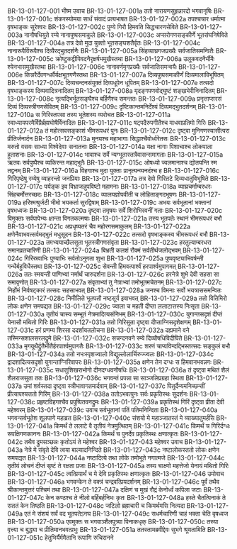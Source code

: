 BR-13-01-127-001	भीष्म उवाच
BR-13-01-127-001a	ततो नारायणसुहृन्नारदो भगवानृषिः
BR-13-01-127-001c	शंकरस्योमया सार्धं संवादं प्रत्यभाषत
BR-13-01-127-002a	तपश्चचार धर्मात्मा वृषभाङ्कः सुरेश्वरः
BR-13-01-127-002c	पुण्ये गिरौ हिमवति सिद्धचारणसेविते
BR-13-01-127-003a	नानौषधियुते रम्ये नानापुष्पसमाकुले
BR-13-01-127-003c	अप्सरोगणसङ्कीर्णे भूतसंघनिषेविते
BR-13-01-127-004a	तत्र देवो मुदा युक्तो भूतसङ्घशतैर्वृतः
BR-13-01-127-004c	नानारूपैर्विरूपैश्च दिव्यैरद्भुतदर्शनैः
BR-13-01-127-005a	सिंहव्याघ्रगजप्रख्यैः सर्वजातिसमन्वितैः
BR-13-01-127-005c	क्रोष्टुकद्वीपिवदनैरृक्षर्षभमुखैस्तथा
BR-13-01-127-006a	उलूकवदनैर्भीमैः श्येनभासमुखैस्तथा
BR-13-01-127-006c	नानावर्णमृगप्रख्यैः सर्वजातिसमन्वयैः
BR-13-01-127-006e	किन्नरैर्देवगन्धर्वैर्यक्षभूतगणैस्तथा
BR-13-01-127-007a	दिव्यपुष्पसमाकीर्णं दिव्यमालाविभूषितम्
BR-13-01-127-007c	दिव्यचन्दनसंयुक्तं दिव्यधूपेन धूपितम्
BR-13-01-127-007e	तत्सदो वृषभाङ्कस्य दिव्यवादित्रनादितम्
BR-13-01-127-008a	मृदङ्गपणवोद्घुष्टं शङ्खभेरीनिनादितम्
BR-13-01-127-008c	नृत्यद्भिर्भूतसङ्घैश्च बर्हिणैश्च समन्ततः
BR-13-01-127-009a	प्रनृत्ताप्सरसं दिव्यं दिव्यस्त्रीगणसेवितम्
BR-13-01-127-009c	दृष्टिकान्तमनिर्देश्यं दिव्यमद्भुतदर्शनम्
BR-13-01-127-010a	स गिरिस्तपसा तस्य भूतेशस्य व्यरोचत
BR-13-01-127-011a	स्वाध्यायपरमैर्विप्रैर्ब्रह्मघोषैर्विनादितः
BR-13-01-127-011c	षट्पदैरुपगीतैश्च माधवाप्रतिमो गिरिः
BR-13-01-127-012a	तं महोत्सवसङ्काशं भीमरूपधरं पुनः
BR-13-01-127-012c	दृष्ट्वा मुनिगणस्यासीत्परा प्रीतिर्जनार्दन
BR-13-01-127-013a	मुनयश्च महाभागाः सिद्धाश्चैवोर्ध्वरेतसः
BR-13-01-127-013c	मरुतो वसवः साध्या विश्वेदेवाः सनातनाः
BR-13-01-127-014a	यक्षा नागाः पिशाचाश्च लोकपाला हुताशनाः
BR-13-01-127-014c	भावाश्च सर्वे न्यग्भूतास्तत्रैवासन्समागताः
BR-13-01-127-015a	ऋतवः सर्वपुष्पैश्च व्यकिरन्त महाद्भुतैः
BR-13-01-127-015c	ओषध्यो ज्वलमानाश्च द्योतयन्ति स्म तद्वनम्
BR-13-01-127-016a	विहगाश्च मुदा युक्ताः प्रानृत्यन्व्यनदंश्च ह
BR-13-01-127-016c	गिरिपृष्ठेषु रम्येषु व्याहरन्तो जनप्रियाः
BR-13-01-127-017a	तत्र देवो गिरितटे दिव्यधातुविभूषिते
BR-13-01-127-017c	पर्यङ्क इव विभ्राजन्नुपविष्टो महामनाः
BR-13-01-127-018a	व्याघ्रचर्माम्बरधरः सिंहचर्मोत्तरच्छदः
BR-13-01-127-018c	व्यालयज्ञोपवीती च लोहिताङ्गदभूषणः
BR-13-01-127-019a	हरिश्मश्रुर्जटी भीमो भयकर्ता सुरद्विषाम्
BR-13-01-127-019c	अभयः सर्वभूतानां भक्तानां वृषभध्वजः
BR-13-01-127-020a	दृष्ट्वा तमृषयः सर्वे शिरोभिरवनीं गताः
BR-13-01-127-020c	विमुक्ताः सर्वपापेभ्यः क्षान्ता विगतकल्मषाः
BR-13-01-127-021a	तस्य भूतपतेः स्थानं भीमरूपधरं बभौ
BR-13-01-127-021c	अप्रधृष्यतरं चैव महोरगसमाकुलम्
BR-13-01-127-022a	क्षणेनैवाभवत्सर्वमद्भुतं मधुसूदन
BR-13-01-127-022c	तत्सदो वृषभाङ्कस्य भीमरूपधरं बभौ
BR-13-01-127-023a	तमभ्ययाच्छैलसुता भूतस्त्रीगणसंवृता
BR-13-01-127-023c	हरतुल्याम्बरधरा समानव्रतचारिणी
BR-13-01-127-024a	बिभ्रती कलशं रौक्मं सर्वतीर्थजलोद्भवम्
BR-13-01-127-024c	गिरिस्रवाभिः पुण्याभिः सर्वतोऽनुगता शुभा
BR-13-01-127-025a	पुष्पवृष्ट्याभिवर्षन्ती गन्धैर्बहुविधैस्तथा
BR-13-01-127-025c	सेवन्ती हिमवत्पार्श्वं हरपार्श्वमुपागमत्
BR-13-01-127-026a	ततः स्मयन्ती पाणिभ्यां नर्मार्थं चारुदर्शना
BR-13-01-127-026c	हरनेत्रे शुभे देवी सहसा सा समावृणोत्
BR-13-01-127-027a	संवृताभ्यां तु नेत्राभ्यां तमोभूतमचेतनम्
BR-13-01-127-027c	निर्होमं निर्वषट्कारं तत्सदः सहसाभवत्
BR-13-01-127-028a	जनश्च विमनाः सर्वो भयत्राससमन्वितः
BR-13-01-127-028c	निमीलिते भूतपतौ नष्टसूर्य इवाभवत्
BR-13-01-127-029a	ततो वितिमिरो लोकः क्षणेन समपद्यत
BR-13-01-127-029c	ज्वाला च महती दीप्ता ललाटात्तस्य निःसृता
BR-13-01-127-030a	तृतीयं चास्य सम्भूतं नेत्रमादित्यसंनिभम्
BR-13-01-127-030c	युगान्तसदृशं दीप्तं येनासौ मथितो गिरिः
BR-13-01-127-031a	ततो गिरिसुता दृष्ट्वा दीप्ताग्निसदृशेक्षणम्
BR-13-01-127-031c	हरं प्रणम्य शिरसा ददर्शायतलोचना
BR-13-01-127-032a	दह्यमाने वने तस्मिन्सशालसरलद्रुमे
BR-13-01-127-032c	सचन्दनवने रम्ये दिव्यौषधिविदीपिते
BR-13-01-127-033a	मृगयूथैर्द्रुतैर्भीतैर्हरपार्श्वमुपागतैः
BR-13-01-127-033c	शरणं चाप्यविन्दद्भिस्तत्सदः सङ्कुलं बभौ
BR-13-01-127-034a	ततो नभःस्पृशज्वालो विद्युल्लोलार्चिरुज्ज्वलः
BR-13-01-127-034c	द्वादशादित्यसदृशो युगान्ताग्निरिवापरः
BR-13-01-127-035a	क्षणेन तेन दग्धः स हिमवानभवन्नगः
BR-13-01-127-035c	सधातुशिखराभोगो दीनदग्धवनौषधिः
BR-13-01-127-036a	तं दृष्ट्वा मथितं शैलं शैलराजसुता ततः
BR-13-01-127-036c	भगवन्तं प्रपन्ना सा साञ्जलिप्रग्रहा स्थिता
BR-13-01-127-037a	उमां शर्वस्तदा दृष्ट्वा स्त्रीभावागतमार्दवाम्
BR-13-01-127-037c	पितुर्दैन्यमनिच्छन्तीं प्रीत्यापश्यत्ततो गिरिम्
BR-13-01-127-038a	ततोऽभवत्पुनः सर्वः प्रकृतिस्थः सुदर्शनः
BR-13-01-127-038c	प्रहृष्टविहगश्चैव प्रपुष्पितवनद्रुमः
BR-13-01-127-039a	प्रकृतिस्थं गिरिं दृष्ट्वा प्रीता देवी महेश्वरम्
BR-13-01-127-039c	उवाच सर्वभूतानां पतिं पतिमनिन्दिता
BR-13-01-127-040a	भगवन्सर्वभूतेश शूलपाणे महाव्रत
BR-13-01-127-040c	संशयो मे महाञ्जातस्तं मे व्याख्यातुमर्हसि
BR-13-01-127-041a	किमर्थं ते ललाटे वै तृतीयं नेत्रमुत्थितम्
BR-13-01-127-041c	किमर्थं च गिरिर्दग्धः सपक्षिगणकाननः
BR-13-01-127-042a	किमर्थं च पुनर्देव प्रकृतिस्थः क्षणात्कृतः
BR-13-01-127-042c	तथैव द्रुमसञ्छन्नः कृतोऽयं ते महेश्वर
BR-13-01-127-043	महेश्वर उवाच
BR-13-01-127-043a	नेत्रे मे संवृते देवि त्वया बाल्यादनिन्दिते
BR-13-01-127-043c	नष्टालोकस्ततो लोकः क्षणेन समपद्यत
BR-13-01-127-044a	नष्टादित्ये तथा लोके तमोभूते नगात्मजे
BR-13-01-127-044c	तृतीयं लोचनं दीप्तं सृष्टं ते रक्षता प्रजाः
BR-13-01-127-045a	तस्य चाक्ष्णो महत्तेजो येनायं मथितो गिरिः
BR-13-01-127-045c	त्वत्प्रियार्थं च मे देवि प्रकृतिस्थः क्षणात्कृतः
BR-13-01-127-046	उमोवाच
BR-13-01-127-046a	भगवन्केन ते वक्त्रं चन्द्रवत्प्रियदर्शनम्
BR-13-01-127-046c	पूर्वं तथैव श्रीकान्तमुत्तरं पश्चिमं तथा
BR-13-01-127-047a	दक्षिणं च मुखं रौद्रं केनोर्ध्वं कपिला जटाः
BR-13-01-127-047c	केन कण्ठश्च ते नीलो बर्हिबर्हनिभः कृतः
BR-13-01-127-048a	हस्ते चैतत्पिनाकं ते सततं केन तिष्ठति
BR-13-01-127-048c	जटिलो ब्रह्मचारी च किमर्थमसि नित्यदा
BR-13-01-127-049a	एतं मे संशयं सर्वं वद भूतपतेऽनघ
BR-13-01-127-049c	सधर्मचारिणी चाहं भक्ता चेति वृषध्वज
BR-13-01-127-050a	एवमुक्तः स भगवाञ्शैलपुत्र्या पिनाकधृक्
BR-13-01-127-050c	तस्या वृत्त्या च बुद्ध्या च प्रीतिमानभवत्प्रभुः
BR-13-01-127-051a	ततस्तामब्रवीद्देवः सुभगे श्रूयतामिति
BR-13-01-127-051c	हेतुभिर्यैर्ममैतानि रूपाणि रुचिरानने

